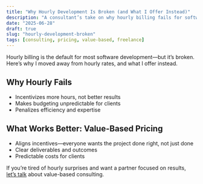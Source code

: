 ```yaml
---
title: "Why Hourly Development Is Broken (and What I Offer Instead)"
description: "A consultant’s take on why hourly billing fails for software projects—and how value-based pricing works better for everyone."
date: "2025-06-28"
draft: true
slug: "hourly-development-broken"
tags: [consulting, pricing, value-based, freelance]
---
```


<section>
<p>
Hourly billing is the default for most software development—but it’s broken. Here’s why I moved away from hourly rates, and what I offer instead.
</p>

<h2>Why Hourly Fails</h2>
<ul>
<li>Incentivizes more hours, not better results</li>
<li>Makes budgeting unpredictable for clients</li>
<li>Penalizes efficiency and expertise</li>
</ul>

<h2>What Works Better: Value-Based Pricing</h2>
<ul>
<li>Aligns incentives—everyone wants the project done right, not just done</li>
<li>Clear deliverables and outcomes</li>
<li>Predictable costs for clients</li>
</ul>

<p>
If you’re tired of hourly surprises and want a partner focused on results, <a href="/contact">let’s talk</a> about value-based consulting.
</p>
</section>

